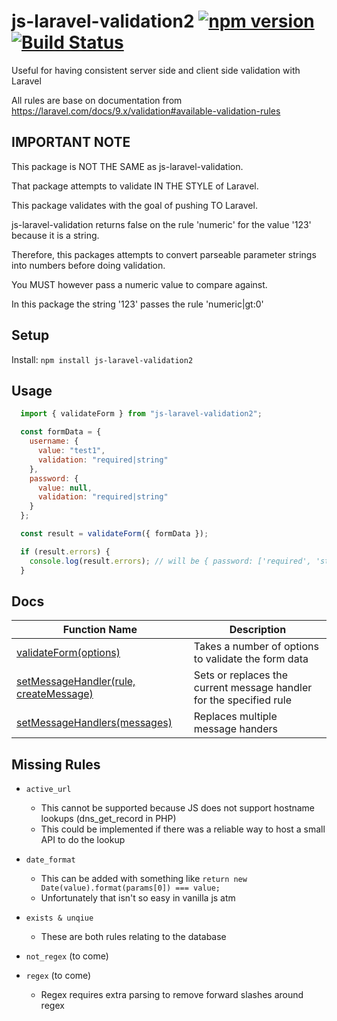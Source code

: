 # js-laravel-validation2 [![npm version](https://badge.fury.io/js/js-laravel-validation2.svg)](https://badge.fury.io/js/js-laravel-validation2) [![Build Status](https://travis-ci.org/nik-m2/js-laravel-validation2.svg?branch=master)](https://travis-ci.org/nik-m2/js-laravel-validation2)

Useful for having consistent server side and client side validation with Laravel

All rules are base on documentation from https://laravel.com/docs/9.x/validation#available-validation-rules

## IMPORTANT NOTE

This package is NOT THE SAME as js-laravel-validation.

That package attempts to validate IN THE STYLE of Laravel.

This package validates with the goal of pushing TO Laravel.

js-laravel-validation returns false on the rule 'numeric' for the value '123' because it is a string.

Therefore, this packages attempts to convert parseable parameter strings into numbers before doing validation.

You MUST however pass a numeric value to compare against.

In this package the string '123' passes the rule 'numeric|gt:0'

## Setup

Install: `npm install js-laravel-validation2`

## Usage

```javascript
  import { validateForm } from "js-laravel-validation2";

  const formData = {
    username: {
      value: "test1",
      validation: "required|string"
    },
    password: {
      value: null,
      validation: "required|string"
    }
  };

  const result = validateForm({ formData });

  if (result.errors) {
    console.log(result.errors); // will be { password: ['required', 'string'] }
  }

```

## Docs

| Function Name  | Description |
| ------------- | ------------- |
| [validateForm(options)](https://github.com/nik-m2/js-laravel-validation2/blob/master/docs/validateForm.md)  | Takes a number of options to validate the form data  |
| [setMessageHandler(rule, createMessage)](https://github.com/nik-m2/js-laravel-validation2/blob/master/docs/setMessageHandler.md)  | Sets or replaces the current message handler for the specified rule |
| [setMessageHandlers(messages)](https://github.com/nik-m2/js-laravel-validation2/blob/master/docs/setMessageHandlers.md)  | Replaces multiple message handers  |

## Missing Rules
- `active_url` 
  - This cannot be supported because JS does not support hostname lookups (dns_get_record in PHP)
  - This could be implemented if there was a reliable way to host a small API to do the lookup
- `date_format`
  - This can be added with something like `return new Date(value).format(params[0]) === value;`
  - Unfortunately that isn't so easy in vanilla js atm
- `exists & unqiue`
   - These are both rules relating to the database

- `not_regex` (to come)
- `regex` (to come)
  - Regex requires extra parsing to remove forward slashes around regex
 
